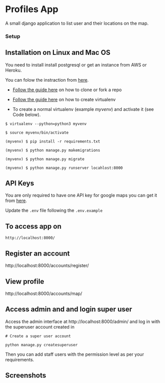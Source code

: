 # Profiles App
A small django application to list user and their locations on the map.


### Setup

## Installation on Linux and Mac OS

You need to install install postgresql or get an instance from AWS or Heroku.

You can folow the instraction from [here](https://www.postgresql.org/download/).


* [Follow the guide here](https://help.github.com/articles/fork-a-repo) on how to clone or fork a repo
* [Follow the guide here](http://simononsoftware.com/virtualenv-tutorial/) on how to create virtualenv

* To create a normal virtualenv (example _myvenv_) and activate it (see Code below).

```
$ virtualenv --python=python3 myvenv

$ source myvenv/bin/activate

(myvenv) $ pip install -r requirements.txt

(myvenv) $ python manage.py makemigrations

(myvenv) $ python manage.py migrate

(myvenv) $ python manage.py runserver locahlost:8000

```

## API Keys

You are only required to have one API key for google maps
you can get it from [here](https://developers.google.com/maps/documentation/javascript/get-api-key).

Update the `.env` file following the `.env.example`

## To access app on 

`http://localhost:8000/`

## Register an account

http://localhost:8000/accounts/register/

## View profile

http://localhost:8000/accounts/map/


## Access admin and and login super user

Access the admin interface at http://localhost:8000/admin/ and log in with the superuser account created in

```
# Create a super user account

python manage.py createsuperuser

```

Then you can add staff users with the permission level as per your requirements.


## Screenshots
